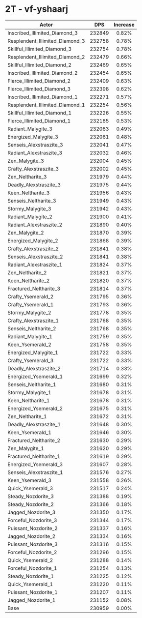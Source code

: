 # 2T - vf-yshaarj
| Actor | DPS | Increase |
|---|:---:|:---:|
|Inscribed_Illimited_Diamond_3|232849|0.82%|
|Resplendent_Illimited_Diamond_3|232758|0.78%|
|Skillful_Illimited_Diamond_3|232754|0.78%|
|Resplendent_Illimited_Diamond_2|232479|0.66%|
|Skillful_Illimited_Diamond_2|232469|0.65%|
|Inscribed_Illimited_Diamond_2|232454|0.65%|
|Fierce_Illimited_Diamond_2|232409|0.63%|
|Fierce_Illimited_Diamond_3|232398|0.62%|
|Inscribed_Illimited_Diamond_1|232271|0.57%|
|Resplendent_Illimited_Diamond_1|232254|0.56%|
|Skillful_Illimited_Diamond_1|232226|0.55%|
|Fierce_Illimited_Diamond_1|232185|0.53%|
|Radiant_Malygite_3|232083|0.49%|
|Energized_Malygite_3|232061|0.48%|
|Senseis_Alexstraszite_3|232041|0.47%|
|Radiant_Alexstraszite_3|232032|0.46%|
|Zen_Malygite_3|232004|0.45%|
|Crafty_Alexstraszite_3|232002|0.45%|
|Zen_Neltharite_3|231979|0.44%|
|Deadly_Alexstraszite_3|231975|0.44%|
|Keen_Neltharite_3|231956|0.43%|
|Senseis_Neltharite_3|231949|0.43%|
|Stormy_Malygite_3|231942|0.43%|
|Radiant_Malygite_2|231900|0.41%|
|Radiant_Alexstraszite_2|231890|0.40%|
|Zen_Malygite_2|231870|0.39%|
|Energized_Malygite_2|231868|0.39%|
|Crafty_Alexstraszite_2|231841|0.38%|
|Senseis_Alexstraszite_2|231841|0.38%|
|Radiant_Alexstraszite_1|231824|0.37%|
|Zen_Neltharite_2|231821|0.37%|
|Keen_Neltharite_2|231820|0.37%|
|Fractured_Neltharite_3|231814|0.37%|
|Crafty_Ysemerald_2|231795|0.36%|
|Crafty_Ysemerald_1|231793|0.36%|
|Stormy_Malygite_2|231778|0.35%|
|Crafty_Alexstraszite_1|231768|0.35%|
|Senseis_Neltharite_2|231768|0.35%|
|Radiant_Malygite_1|231759|0.35%|
|Keen_Ysemerald_2|231758|0.35%|
|Energized_Malygite_1|231722|0.33%|
|Crafty_Ysemerald_3|231722|0.33%|
|Deadly_Alexstraszite_2|231714|0.33%|
|Energized_Ysemerald_1|231699|0.32%|
|Senseis_Neltharite_1|231680|0.31%|
|Stormy_Malygite_1|231678|0.31%|
|Keen_Neltharite_1|231678|0.31%|
|Energized_Ysemerald_2|231675|0.31%|
|Zen_Neltharite_1|231672|0.31%|
|Deadly_Alexstraszite_1|231648|0.30%|
|Keen_Ysemerald_1|231646|0.30%|
|Fractured_Neltharite_2|231630|0.29%|
|Zen_Malygite_1|231620|0.29%|
|Fractured_Neltharite_1|231619|0.29%|
|Energized_Ysemerald_3|231607|0.28%|
|Senseis_Alexstraszite_1|231576|0.27%|
|Keen_Ysemerald_3|231558|0.26%|
|Quick_Ysemerald_3|231517|0.24%|
|Steady_Nozdorite_3|231388|0.19%|
|Steady_Nozdorite_2|231366|0.18%|
|Jagged_Nozdorite_3|231350|0.17%|
|Forceful_Nozdorite_3|231344|0.17%|
|Puissant_Nozdorite_2|231337|0.16%|
|Jagged_Nozdorite_2|231334|0.16%|
|Puissant_Nozdorite_3|231316|0.15%|
|Forceful_Nozdorite_2|231296|0.15%|
|Quick_Ysemerald_2|231288|0.14%|
|Forceful_Nozdorite_1|231254|0.13%|
|Steady_Nozdorite_1|231225|0.12%|
|Quick_Ysemerald_1|231220|0.11%|
|Puissant_Nozdorite_1|231207|0.11%|
|Jagged_Nozdorite_1|231152|0.08%|
|Base|230959|0.00%|
